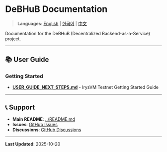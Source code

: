 # DeBHuB Documentation

> **Languages**: [English](README.en.md) | [한국어](README.md) | [中文](README.zh.md)

Documentation for the DeBHuB (Decentralized Backend-as-a-Service) project.

---

## 📚 User Guide

### Getting Started
- **[USER_GUIDE_NEXT_STEPS.md](./guides/USER_GUIDE_NEXT_STEPS.md)** - IrysVM Testnet Getting Started Guide

---

## 📞 Support

- **Main README**: [../README.md](../README.md)
- **Issues**: [GitHub Issues](https://github.com/0xarkstar/DeBHuB/issues)
- **Discussions**: [GitHub Discussions](https://github.com/0xarkstar/DeBHuB/discussions)

---

**Last Updated**: 2025-10-20

